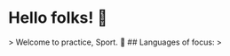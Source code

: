 <h1 style = "align-text:center">Hello folks! 👹 </h1>
>
Welcome to practice, Sport. 🏈
## Languages of focus:
>

<!-- add more later-->
